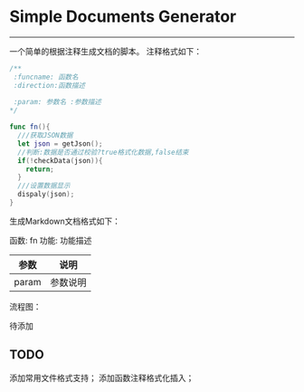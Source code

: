 # Simple Documents Generator
---


一个简单的根据注释生成文档的脚本。
注释格式如下：
```swift
/**
 :funcname: 函数名
 :direction:函数描述
     
 :param: 参数名 :参数描述
*/

func fn(){
  ///获取JSON数据
  let json = getJson();
  //判断:数据是否通过校验?true格式化数据,false结束
  if(!checkData(json)){
    return;
  }
  ///设置数据显示
  dispaly(json);
}
```
生成Markdown文档格式如下：

函数: fn
功能: 功能描述
 
参数|说明
----|----
param|参数说明

流程图：

待添加

## TODO
添加常用文件格式支持；
添加函数注释格式化插入；
